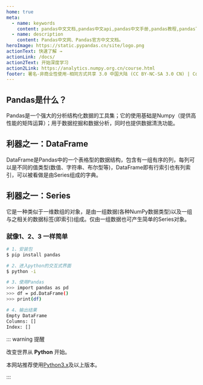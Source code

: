 ```yaml
---
home: true
meta:
  - name: keywords
    content: pandas中文文档,pandas中文api,pandas中文手册,pandas教程,pandas下载安装,pandas
  - name: description
    content: Pandas中文网、Pandas官方中文文档。
heroImage: https://static.pypandas.cn/site/logo.png
actionText: 快速了解 →
actionLink: /docs/
action2Text: 开始深度学习
action2Link: https://analytics.numpy.org.cn/course.html
footer: 署名-非商业性使用-相同方式共享 3.0 中国大陆 (CC BY-NC-SA 3.0 CN) | Copyright © 2019-present Zhi Bing
---
```


<div class="features">
  <div class="feature">
    <h2>Pandas是什么？</h2>
    <p>Pandas是一个强大的分析结构化数据的工具集；它的使用基础是Numpy（提供高性能的矩阵运算）；用于数据挖掘和数据分析，同时也提供数据清洗功能。</p>
  </div>
  <div class="feature">
    <h2>利器之一：DataFrame</h2>
    <p>DataFrame是Pandas中的一个表格型的数据结构，包含有一组有序的列，每列可以是不同的值类型(数值、字符串、布尔型等)，DataFrame即有行索引也有列索引，可以被看做是由Series组成的字典。</p>
  </div>
  <div class="feature">
    <h2>利器之一：Series</h2>
    <p>它是一种类似于一维数组的对象，是由一组数据(各种NumPy数据类型)以及一组与之相关的数据标签(即索引)组成。仅由一组数据也可产生简单的Series对象。</p>
  </div>
</div>

### 就像1、2、3 一样简单

``` bash
# 1、安装包
$ pip install pandas

# 2、进入python的交互式界面
$ python -i

# 3、使用Pandas
>>> import pandas as pd
>>> df = pd.DataFrame() 
>>> print(df)

# 4、输出结果
Empty DataFrame
Columns: []
Index: []
```

::: warning 提醒

改变世界从 **Python** 开始。

本网站推荐使用[Python3.x](https://www.python.org/downloads/)及以上版本。

:::

<ahome-article></ahome-article>

<ahome-nav></ahome-nav>

<ahome-footer></ahome-footer>
